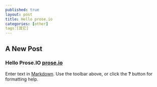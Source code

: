 ```yaml
---
published: true
layout: post
title: Hello prose.io
categories: [other]
tags:[其它]
---
```


## A New Post

### Hello Prose.IO [prose.io](http://prose.io "prose.io")



Enter text in [Markdown](http://daringfireball.net/projects/markdown/). Use the toolbar above, or click the **?** button for formatting help.
